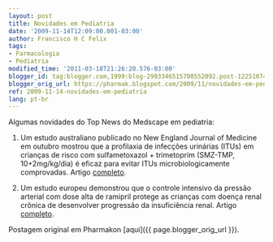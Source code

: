 ```yaml
---
layout: post
title: Novidades em Pediatria
date: '2009-11-14T12:09:00.001-03:00'
author: Francisco H C Felix
tags:
- Farmacologia
- Pediatria
modified_time: '2011-03-18T21:26:20.576-03:00'
blogger_id: tag:blogger.com,1999:blog-2993346515708552092.post-1225107455992466330
blogger_orig_url: https://pharmak.blogspot.com/2009/11/novidades-em-pediatria.html
ref: 2009-11-14-novidades-em-pediatria
lang: pt-br
---
```


Algumas novidades do Top News do Medscape em pediatria:
<!--more-->

1. Um estudo australiano publicado no New England Journal of Medicine em outubro mostrou que a profilaxia de infecções urinárias (ITUs) em crianças de risco com sulfametoxazol + trimetoprim (SMZ-TMP, 10+2mg/kg/dia) é eficaz para evitar ITUs microbiologicamente comprovadas. Artigo [completo](https://doi.org/10.1056/NEJMoa0902295).

2. Um estudo europeu demonstrou que o controle intensivo da pressão arterial com dose alta de ramipril protege as crianças com doença renal crônica de desenvolver progressão da insuficiência renal. Artigo [completo](https://doi.org/10.1056/nejmoa0902066).

Postagem original em Pharmakon [aqui]({{ page.blogger_orig_url }}).
